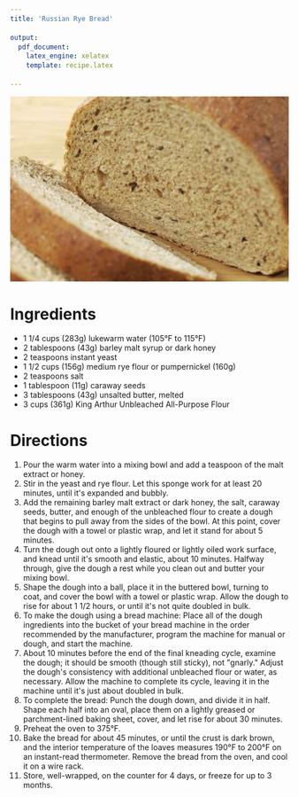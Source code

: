 ```yaml
---
title: 'Russian Rye Bread'

output: 
  pdf_document:
    latex_engine: xelatex
    template: recipe.latex
    
---
```


![](Russian%20Rye%20Bread/Untitled.png)

# Ingredients

- 1 1/4 cups (283g) lukewarm water (105°F to 115°F)
- 2 tablespoons (43g) barley malt syrup or dark honey
- 2 teaspoons instant yeast
- 1 1/2 cups (156g) medium rye flour or pumpernickel (160g)
- 2 teaspoons salt
- 1 tablespoon (11g) caraway seeds
- 3 tablespoons (43g) unsalted butter, melted
- 3 cups (361g) King Arthur Unbleached All-Purpose Flour

# Directions

1. Pour the warm water into a mixing bowl and add a teaspoon of the malt extract or honey.
2. Stir in the yeast and rye flour. Let this sponge work for at least 20 minutes, until it's expanded and bubbly.
3. Add the remaining barley malt extract or dark honey, the salt, caraway seeds, butter, and enough of the unbleached flour to create a dough that begins to pull away from the sides of the bowl. At this point, cover the dough with a towel or plastic wrap, and let it stand for about 5 minutes.
4. Turn the dough out onto a lightly floured or lightly oiled work surface, and knead until it's smooth and elastic, about 10 minutes. Halfway through, give the dough a rest while you clean out and butter your mixing bowl.
5. Shape the dough into a ball, place it in the buttered bowl, turning to coat, and cover the bowl with a towel or plastic wrap. Allow the dough to rise for about 1 1/2 hours, or until it's not quite doubled in bulk.
6. To make the dough using a bread machine: Place all of the dough ingredients into the bucket of your bread machine in the order recommended by the manufacturer, program the machine for manual or dough, and start the machine.
7. About 10 minutes before the end of the final kneading cycle, examine the dough; it should be smooth (though still sticky), not "gnarly." Adjust the dough's consistency with additional unbleached flour or water, as necessary. Allow the machine to complete its cycle, leaving it in the machine until it's just about doubled in bulk.
8. To complete the bread: Punch the dough down, and divide it in half. Shape each half into an oval, place them on a lightly greased or parchment-lined baking sheet, cover, and let rise for about 30 minutes.
9. Preheat the oven to 375°F.
10. Bake the bread for about 45 minutes, or until the crust is dark brown, and the interior temperature of the loaves measures 190°F to 200°F on an instant-read thermometer. Remove the bread from the oven, and cool it on a wire rack.
11. Store, well-wrapped, on the counter for 4 days, or freeze for up to 3 months.